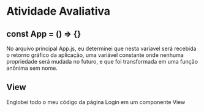 # Atividade Avaliativa
## const App = () => {}
No arquivo principal App.js, eu determinei que nesta varíavel será recebida o retorno gráfico da aplicação, uma variável constante onde
nenhuma propriedade será mudada no futuro, e que foi transformada em uma função anônima sem nome.
## View
Englobei todo o meu código da página Login em um componente View
